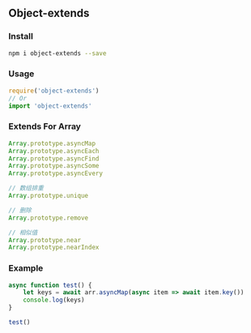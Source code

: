Object-extends
---

### Install
```sh
npm i object-extends --save
```

### Usage
```js
require('object-extends')
// Or
import 'object-extends'
```

### Extends For Array
```js
Array.prototype.asyncMap
Array.prototype.asyncEach
Array.prototype.asyncFind
Array.prototype.asyncSome
Array.prototype.asyncEvery

// 数组排重
Array.prototype.unique

// 删除
Array.prototype.remove

// 相似值
Array.prototype.near
Array.prototype.nearIndex
```

### Example
```js
async function test() {
	let keys = await arr.asyncMap(async item => await item.key())
	console.log(keys)
}

test()
```